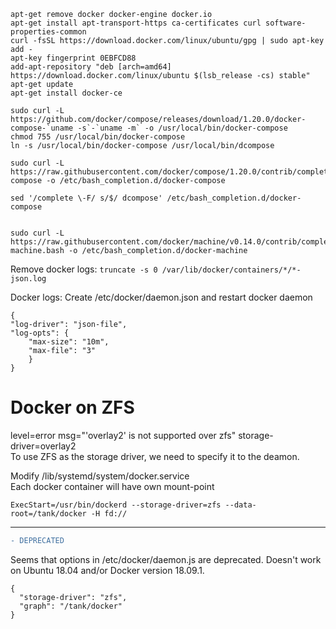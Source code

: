 ```
apt-get remove docker docker-engine docker.io
apt-get install apt-transport-https ca-certificates curl software-properties-common
curl -fsSL https://download.docker.com/linux/ubuntu/gpg | sudo apt-key add -
apt-key fingerprint 0EBFCD88
add-apt-repository "deb [arch=amd64] https://download.docker.com/linux/ubuntu $(lsb_release -cs) stable"
apt-get update
apt-get install docker-ce
```

```
sudo curl -L https://github.com/docker/compose/releases/download/1.20.0/docker-compose-`uname -s`-`uname -m` -o /usr/local/bin/docker-compose
chmod 755 /usr/local/bin/docker-compose
ln -s /usr/local/bin/docker-compose /usr/local/bin/dcompose

sudo curl -L https://raw.githubusercontent.com/docker/compose/1.20.0/contrib/completion/bash/docker-compose -o /etc/bash_completion.d/docker-compose

sed '/complete \-F/ s/$/ dcompose' /etc/bash_completion.d/docker-compose


sudo curl -L https://raw.githubusercontent.com/docker/machine/v0.14.0/contrib/completion/bash/docker-machine.bash -o /etc/bash_completion.d/docker-machine

```

Remove docker logs:
```truncate -s 0 /var/lib/docker/containers/*/*-json.log```



Docker logs:
Create /etc/docker/daemon.json and restart docker daemon

```
{
"log-driver": "json-file",
"log-opts": {
    "max-size": "10m",
    "max-file": "3"
    }
}
```

# Docker on ZFS
level=error msg="'overlay2' is not supported over zfs" storage-driver=overlay2  
To use ZFS as the storage driver, we need to specify it to the deamon.  

Modify /lib/systemd/system/docker.service  
Each docker container will have own mount-point 
```
ExecStart=/usr/bin/dockerd --storage-driver=zfs --data-root=/tank/docker -H fd://
```  

---
```diff
- DEPRECATED
```
Seems that options in /etc/docker/daemon.js are deprecated. Doesn't work on Ubuntu 18.04 and/or Docker version 18.09.1. 
```
{
  "storage-driver": "zfs",
  "graph": "/tank/docker"
}
```
